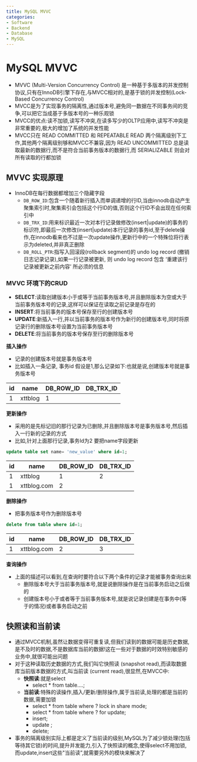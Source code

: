 ```yaml
---
title: MySQL MVVC
categories:
- Software
- Backend
- Database
- MySQL
---
```

# MySQL MVVC

- MVVC (Multi-Version Concurrency Control) 是一种基于多版本的并发控制协议,只有在InnoDB引擎下存在,与MVCC相对的,是基于锁的并发控制(Lock-Based Concurrency Control)
- MVCC是为了实现事务的隔离性,通过版本号,避免同一数据在不同事务间的竞争,可以把它当成基于多版本号的一种乐观锁
- MVCC的优点:读不加锁,读写不冲突,在读多写少的OLTP应用中,读写不冲突是非常重要的,极大的增加了系统的并发性能
- MVCC只在 READ COMMITTED 和 REPEATABLE READ 两个隔离级别下工作,其他两个隔离级别够和MVCC不兼容,因为 READ UNCOMMITTED 总是读取最新的数据行,而不是符合当前事务版本的数据行,而 SERIALIZABLE 则会对所有读取的行都加锁

## MVVC 实现原理

- InnoDB在每行数据都增加三个隐藏字段
    - `DB_ROW_ID`:包含一个随着新行插入而单调递增的行ID,当由innodb自动产生聚集索引时,聚集索引会包括这个行ID的值,否则这个行ID不会出现在任何索引中
    - `DB_TRX_ID`:用来标识最近一次对本行记录做修改(insert|update)的事务的标识符,即最后一次修改(insert|update)本行记录的事务id,至于delete操作,在innodb看来也不过是一次update操作,更新行中的一个特殊位将行表示为deleted,并非真正删除
    - `DB_ROLL_PTR`:指写入回滚段(rollback segment)的 undo log record (撤销日志记录记录),如果一行记录被更新, 则 undo log record 包含 ‘重建该行记录被更新之前内容’ 所必须的信息

### MVVC 环境下的CRUD

- **SELECT**:读取创建版本小于或等于当前事务版本号,并且删除版本为空或大于当前事务版本号的记录,这样可以保证在读取之前记录是存在的
- **INSERT**:将当前事务的版本号保存至行的创建版本号
- **UPDATE**:新插入一行,并以当前事务的版本号作为新行的创建版本号,同时将原记录行的删除版本号设置为当前事务版本号
- **DELETE**:将当前事务的版本号保存至行的删除版本号

**插入操作**

- 记录的创建版本号就是事务版本号
- 比如插入一条记录, 事务id 假设是1,那么记录如下:也就是说,创建版本号就是事务版本号

| id   | name    | DB_ROW_ID | DB_TRX_ID |
| ---- | ------- | --------- | --------- |
| 1    | xttblog | 1         |           |

**更新操作**

- 采用的是先标记旧的那行记录为已删除,并且删除版本号是事务版本号,然后插入一行新的记录的方式
- 比如,针对上面那行记录,事务Id为2 要把name字段更新

```sql
update table set name= 'new_value' where id=1;
```

| id   | name        | DB_ROW_ID | DB_TRX_ID |
| ---- | ----------- | --------- | --------- |
| 1    | xttblog     | 1         | 2         |
| 1    | xttblog.com | 2         |           |

**删除操作**

- 把事务版本号作为删除版本号

```sql
delete from table where id=1;
```

| id   | name        | DB_ROW_ID | DB_TRX_ID |
| ---- | ----------- | --------- | --------- |
| 1    | xttblog.com | 2         | 3         |

**查询操作**

- 上面的描述可以看到,在查询时要符合以下两个条件的记录才能被事务查询出来
    - 删除版本号大于当前事务版本号,就是说删除操作是在当前事务启动之后做的
    - 创建版本号小于或者等于当前事务版本号,就是说记录创建是在事务中(等于的情况)或者事务启动之前

## 快照读和当前读

- 通过MVCC机制,虽然让数据变得可重复读,但我们读到的数据可能是历史数据,是不及时的数据,不是数据库当前的数据!这在一些对于数据的时效特别敏感的业务中,就很可能出问题
- 对于这种读取历史数据的方式,我们叫它快照读 (snapshot read),而读取数据库当前版本数据的方式,叫当前读 (current read),很显然,在MVCC中:
    - **快照读**:就是select
        - select * from table….;
    - **当前读**:特殊的读操作,插入/更新/删除操作,属于当前读,处理的都是当前的数据,需要加锁
        - select * from table where ? lock in share mode;
        - select * from table where ? for update;
        - insert;
        - update ;
        - delete;
- 事务的隔离级别实际上都是定义了当前读的级别,MySQL为了减少锁处理(包括等待其它锁)的时间,提升并发能力,引入了快照读的概念,使得select不用加锁,而update,insert这些"当前读”,就需要另外的模块来解决了
